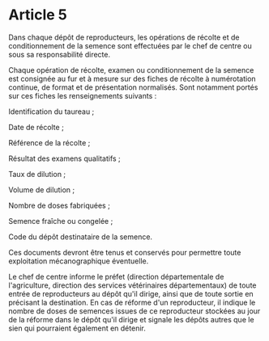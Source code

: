 # Article 5

Dans chaque dépôt de reproducteurs, les opérations de récolte et de conditionnement de la semence sont effectuées par le chef de centre ou sous sa responsabilité directe.

Chaque opération de récolte, examen ou conditionnement de la semence est consignée au fur et à mesure sur des fiches de récolte à numérotation continue, de format et de présentation normalisés. Sont notamment portés sur ces fiches les renseignements suivants :

Identification du taureau ;

Date de récolte ;

Référence de la récolte ;

Résultat des examens qualitatifs ;

Taux de dilution ;

Volume de dilution ;

Nombre de doses fabriquées ;

Semence fraîche ou congelée ;

Code du dépôt destinataire de la semence.

Ces documents devront être tenus et conservés pour permettre toute exploitation mécanographique éventuelle.

Le chef de centre informe le préfet (direction départementale de l'agriculture, direction des services vétérinaires départementaux) de toute entrée de reproducteurs au dépôt qu'il dirige, ainsi que de toute sortie en précisant la destination. En cas de réforme d'un reproducteur, il indique le nombre de doses de semences issues de ce reproducteur stockées au jour de la réforme dans le dépôt qu'il dirige et signale les dépôts autres que le sien qui pourraient également en détenir.
